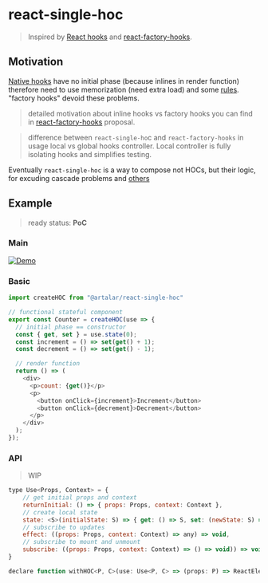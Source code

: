 # react-single-hoc

> Inspired by [React hooks](https://reactjs.org/docs/hooks-intro.html) and [react-factory-hooks](https://github.com/PutziSan/react-factory-hooks).

## Motivation

[Native hooks](https://reactjs.org/docs/hooks-intro.html) have no initial phase (because inlines in render function) therefore need to use memorization (need extra load) and some [rules](https://reactjs.org/docs/hooks-rules.html). "factory hooks" devoid these problems.

> detailed motivation about inline hooks vs factory hooks you can find in [react-factory-hooks](https://github.com/PutziSan/react-factory-hooks) proposal.

> difference between `react-single-ho`c and `react-factory-hooks` in usage local vs global hooks controller. Local controller is fully isolating hooks and simplifies testing.

Eventually `react-single-hoc` is a way to compose not HOCs, but their logic, for excuding cascade problems and [others](https://reactjs.org/docs/hooks-intro.html#motivation)

## Example

> ready status: **PoC**

### Main

[![Demo](https://codesandbox.io/static/img/play-codesandbox.svg)](https://codesandbox.io/s/01z7mz90rv)

### Basic
```javascript
import createHOC from "@artalar/react-single-hoc"

// functional stateful component
export const Counter = createHOC(use => {
  // initial phase == constructor
  const { get, set } = use.state(0);
  const increment = () => set(get() + 1);
  const decrement = () => set(get() - 1);

  // render function
  return () => (
    <div>
      <p>count: {get()}</p>
      <p>
        <button onClick={increment}>Increment</button>
        <button onClick={decrement}>Decrement</button>
      </p>
    </div>
  );
});
```

### API

> WIP

```javascript
type Use<Props, Context> = {
    // get initial props and context
    returnInitial: () => { props: Props, context: Context },
    // create local state
    state: <S>(initialState: S) => { get: () => S, set: (newState: S) => void },
    // subscribe to updates
    effect: ((props: Props, context: Context) => any) => void,
    // subscribe to mount and unmount
    subscribe: ((props: Props, context: Context) => () => void)) => void
}

declare function withHOC<P, C>(use: Use<P, C> => (props: P) => ReactElement)
```